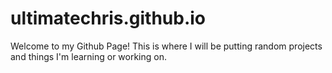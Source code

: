 # ultimatechris.github.io

Welcome to my Github Page!
This is where I will be putting random projects and things I'm learning or working on.
